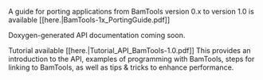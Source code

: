 A guide for porting applications from BamTools version 0.x to version 1.0 is available [[here.|BamTools-1x_PortingGuide.pdf]]

Doxygen-generated API documentation coming soon.

Tutorial available [[here.|Tutorial_API_BamTools-1.0.pdf]] This provides an introduction to the API, examples of programming with BamTools, steps for linking to BamTools, as well as tips & tricks to enhance performance.
